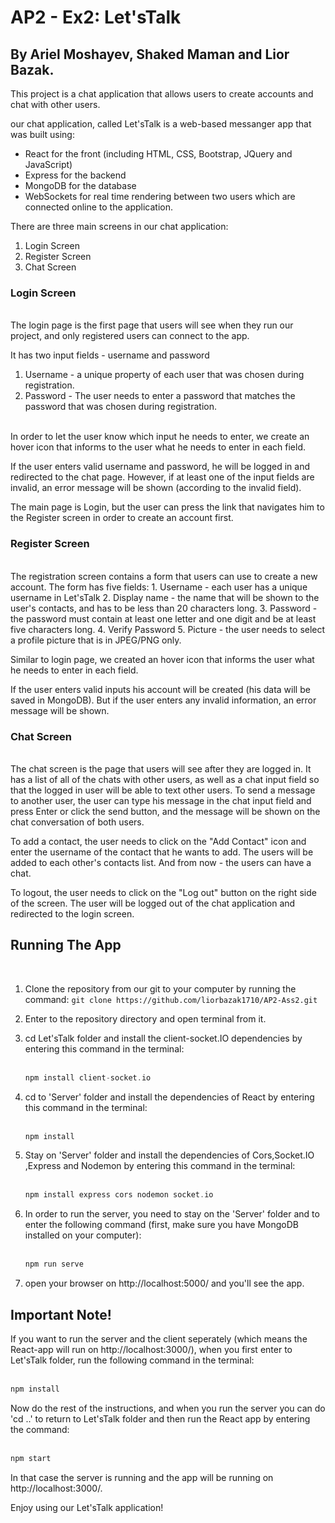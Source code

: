 # AP2 - Ex2: Let'sTalk
## By Ariel Moshayev, Shaked Maman and Lior Bazak.
This project is a chat application that allows users to create accounts and chat with other users.

our chat application, called Let'sTalk is a web-based messanger app that was built using:
- React for the front (including HTML, CSS, Bootstrap, JQuery and JavaScript)
- Express for the backend
- MongoDB for the database
- WebSockets for real time rendering between two users which are connected online to the application.

There are three main screens in our chat application:
1. Login Screen
2. Register Screen
3. Chat Screen

### Login Screen
<br>
The login page is the first page that users will see when they run our project, and only registered users can connect to the app.

It has two input fields - username and password
<br>
1. Username - a unique property of each user that was chosen during registration.
2. Password - The user needs to enter a password that matches the password that was chosen during registration.
<br>
In order to let the user know which input he needs to enter, we create an hover icon that informs to the user what he needs to enter in each field.

If the user enters valid username and password, he will be logged in and redirected to the chat page.
However, if at least one of the input fields are invalid, an error message will be shown (according to the invalid field).

The main page is Login, but the user can press the link that navigates him to the Register screen in order to create an account first.

### Register Screen
<br>
The registration screen contains a form that users can use to create a new account. The form has five fields:
1. Username - each user has a unique username in Let'sTalk
2. Display name - the name that will be shown to the user's contacts, and has to be less than 20 characters long.
3. Password - the password must contain at least one letter and one digit and be at least five characters long.
4. Verify Password
5. Picture - the user needs to select a profile picture that is in JPEG/PNG only.

Similar to login page, we created an hover icon that informs the user what he needs to enter in each field.

If the user enters valid inputs his account will be created (his data will be saved in MongoDB).
But if the user enters any invalid information, an error message will be shown.

### Chat Screen
<br>
The chat screen is the page that users will see after they are logged in.
It has a list of all of the chats with other users, as well as a chat input field so that the logged in user will be able to text other users.
To send a message to another user, the user can type his message in the chat input field and press Enter or click the send button, and the message will be shown on the chat conversation of both users.

To add a contact, the user needs to click on the "Add Contact" icon and enter the username of the contact that he wants to add.
The users will be added to each other's contacts list.
And from now - the users can have a chat.

To logout, the user needs to click on the "Log out" button on the right side of the screen.
The user will be logged out of the chat application and redirected to the login screen.

## Running The App
<br>

1. Clone the repository from our git to your computer by running the command:
   ``` git clone https://github.com/liorbazak1710/AP2-Ass2.git ```

2. Enter to the repository directory and open terminal from it.

3. cd Let'sTalk folder and install the client-socket.IO dependencies by entering this command in the terminal:  <br><br>
   ```c++
   npm install client-socket.io
   ```

4. cd to 'Server' folder and install the dependencies of React by entering this command in the terminal:  <br><br>
   ```c++
   npm install
   ```
5. Stay on 'Server' folder and install the dependencies of Cors,Socket.IO ,Express and Nodemon by entering this command in the     terminal:  <br><br>
   ```c++
   npm install express cors nodemon socket.io
   ```
6. In order to run the server, you need to stay on the 'Server' folder and to enter the following command (first, make sure you have MongoDB installed on your computer): <br><br>
   ```c++
   npm run serve
   ```
7. open your browser on http://localhost:5000/ and you'll see the app.
    <br>

## Important Note!
If you want to run the server and the client seperately (which means the React-app will run on http://localhost:3000/),
when you first enter to Let'sTalk folder, run the following command in the terminal: <br><br>
```c++
npm install
```
Now do the rest of the instructions, and when you run the server you can do 'cd ..' to return to Let'sTalk folder and then run the React app by entering the command: <br><br>
   ```c++
   npm start
   ```
In that case the server is running and the app will be running on http://localhost:3000/.

Enjoy using our Let'sTalk application!


